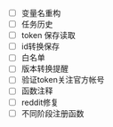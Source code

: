 - [ ] 变量名重构
- [ ] 任务历史
- [ ] token 保存读取
- [ ] id转换保存
- [ ] 白名单
- [ ] 版本转换提醒
- [ ] 验证token关注官方帐号
- [ ] 函数注释
- [ ] reddit修复
- [ ] 不同阶段注册函数
